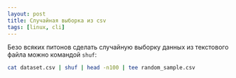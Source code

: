 ```yaml
---
layout: post
title: Случайная выборка из csv
tags: [linux, cli]
---
```

Безо всяких питонов сделать случайную выборку данных из текстового файла можно командой `shuf`:
```bash
cat dataset.csv | shuf | head -n100 | tee random_sample.csv
```

